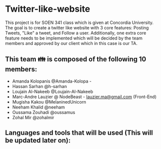 # Twitter-like-website
This project is for SOEN 341 class which is given at Concordia University. The goal is to create a twitter like website with 3 core features: Posting Tweets, "Like" a tweet, and Follow a user. Additionally, one extra core feature needs to be implemented which will be decided by the team members and approved by our client which in this case is our TA.

## This team :family: is composed of the following 10 members:

- Amanda Kolopanis @Amanda-Kolopa - 
- Hassan Sarhan @h-sarhan
- Loujain Al-Nakeeb @Loujain-Al-Nakeeb
- Marc-Andre Lauzier @ NodeBeast - lauzier.ma@gmail.com (Front-End)
- Mugisha Kakou @MelaninedUnicorn
- Neeham Khalid @neeham
- Oussama Zouhadi @oussamus
- Zohal Mir @zohalmir

## Languages and tools that will be used (This will be updated later on):
